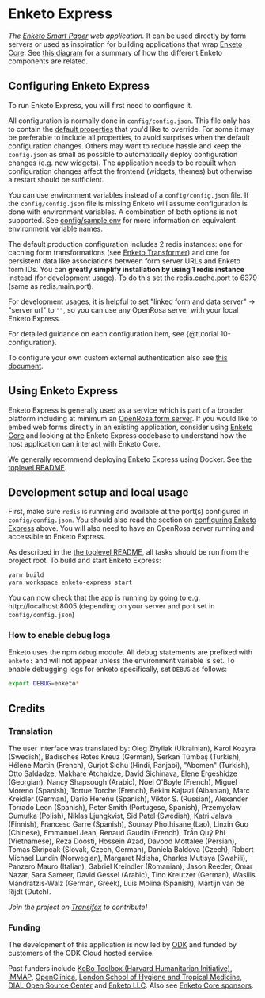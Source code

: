 # Enketo Express

_The [Enketo Smart Paper](https://enketo.org) web application._ It can be used directly by form servers or used as inspiration for building applications that wrap [Enketo Core](https://github.com/enketo/enketo/packages/enketo-core). See [this diagram](https://enketo.org/develop/) for a summary of how the different Enketo components are related.

## Configuring Enketo Express

To run Enketo Express, you will first need to configure it.

All configuration is normally done in `config/config.json`. This file only has to contain the [default properties](./blob/master/config/default-config.json) that you'd like to override. For some it may be preferable to include all properties, to avoid surprises when the default configuration changes. Others may want to reduce hassle and keep the `config.json` as small as possible to automatically deploy configuration changes (e.g. new widgets). The application needs to be rebuilt when configuration changes affect the frontend (widgets, themes) but otherwise a restart should be sufficient.

You can use environment variables instead of a `config/config.json` file. If the `config/config.json` file is missing Enketo will assume configuration is done with environment variables. A combination of both options is not supported. See [config/sample.env](./blob/master/config/sample.env) for more information on equivalent environment variable names.

The default production configuration includes 2 redis instances: one for caching form transformations (see [Enketo Transformer](../../packages/enketo-transformer)) and one for persistent data like associations between form server URLs and Enketo form IDs. You can **greatly simplify installation by using 1 redis instance** instead (for development usage). To do this set the redis.cache.port to 6379 (same as redis.main.port).

For development usages, it is helpful to set "linked form and data server" -> "server url" to `""`, so you can use any OpenRosa server with your local Enketo Express.

For detailed guidance on each configuration item, see {@tutorial 10-configuration}.

To configure your own custom external authentication also see [this document](https://github.com/enketo/enketo-express/blob/master/tutorials/30-authentication-and-security.md).

## Using Enketo Express

Enketo Express is generally used as a service which is part of a broader platform including at minimum an [OpenRosa form server](https://docs.getodk.org/openrosa/). If you would like to embed web forms directly in an existing application, consider using [Enketo Core](https://github.com/enketo/enketo/packages/enketo-core) and looking at the Enketo Express codebase to understand how the host application can interact with Enketo Core.

We generally recommend deploying Enketo Express using Docker. See [the toplevel README](../../#using-enketo-express).

## Development setup and local usage

First, make sure `redis` is running and available at the port(s) configured in `config/config.json`. You should also read the section on [configuring Enketo Express](./#configuring-enketo-express) above. You will also need to have an OpenRosa server running and accessible to Enketo Express.

As described in the [the toplevel README](./#using-enketo-express), all tasks should be run from the project root. To build and start Enketo Express:

```sh
yarn build
yarn workspace enketo-express start
```

You can now check that the app is running by going to e.g. http://localhost:8005 (depending on your server and port set in `config/config.json`)

### How to enable debug logs

Enketo uses the npm `debug` module. All debug statements are prefixed with `enketo:` and will not appear unless the environment variable is set. To enable debugging logs for enketo specifically, set `DEBUG` as follows:

```bash
export DEBUG=enketo*
```

## Credits

### Translation

The user interface was translated by: Oleg Zhyliak (Ukrainian), Karol Kozyra (Swedish), Badisches Rotes Kreuz (German), Serkan Tümbaş (Turkish), Hélène Martin (French), Gurjot Sidhu (Hindi, Panjabi), "Abcmen" (Turkish), Otto Saldadze, Makhare Atchaidze, David Sichinava, Elene Ergeshidze (Georgian), Nancy Shapsough (Arabic), Noel O'Boyle (French), Miguel Moreno (Spanish), Tortue Torche (French), Bekim Kajtazi (Albanian), Marc Kreidler (German), Darío Hereñú (Spanish), Viktor S. (Russian), Alexander Torrado Leon (Spanish), Peter Smith (Portugese, Spanish), Przemysław Gumułka (Polish), Niklas Ljungkvist, Sid Patel (Swedish), Katri Jalava (Finnish), Francesc Garre (Spanish), Sounay Phothisane (Lao), Linxin Guo (Chinese), Emmanuel Jean, Renaud Gaudin (French), Trần Quý Phi (Vietnamese), Reza Doosti, Hossein Azad, Davood Mottalee (Persian), Tomas Skripcak (Slovak, Czech, German), Daniela Baldova (Czech), Robert Michael Lundin (Norwegian), Margaret Ndisha, Charles Mutisya (Swahili), Panzero Mauro (Italian), Gabriel Kreindler (Romanian), Jason Reeder, Omar Nazar, Sara Sameer, David Gessel (Arabic), Tino Kreutzer (German), Wasilis Mandratzis-Walz (German, Greek), Luis Molina (Spanish), Martijn van de Rijdt (Dutch).

_Join the project on [Transifex](https://www.transifex.com/projects/p/enketo-express/) to contribute!_

### Funding

The development of this application is now led by [ODK](https://getodk.org) and funded by customers of the ODK Cloud hosted service.

Past funders include [KoBo Toolbox (Harvard Humanitarian Initiative)](http://www.kobotoolbox.org), [iMMAP](http://immap.org), [OpenClinica](https://openclinica.com), [London School of Hygiene and Tropical Medicine](https://opendatakit.lshtm.ac.uk/), [DIAL Open Source Center](https://www.osc.dial.community/) and [Enketo LLC](https://www.linkedin.com/company/enketo-llc). Also see [Enketo Core sponsors](https://github.com/enketo/enketo-core#sponsors).
